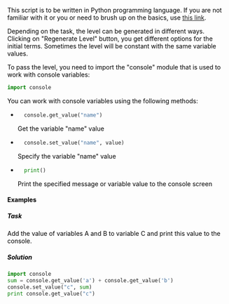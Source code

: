 <span style="color: #000;">This script is to be written in Python programming language. If you are not familiar with it or you or need to brush up on the basics, use <a href="https://docs.python.org/3/tutorial/index.html" target="_blank" rel="nofollow">this link</a>.</span>

<span style="color: #000;">Depending on the task, the level can be generated in different ways. Clicking on  "Regenerate Level" button, you get different options for the initial terms. Sometimes the level will be constant with the same variable values.</span>

<span style="color: #000;">To pass the level, you need to import the "console" module that is used to work with console variables:</span>
```python
import console
```

<span style="color: #000;">You can work with console variables using the following methods:</span>
* ```python
    console.get_value("name")
    ```
    <p style="color: #000;">Get the variable "name" value</p>

* ```python
    console.set_value("name", value)
    ```
    <p style="color: #000;">Specify the variable "name" value</p>

* ```python
    print()
    ```
    <p style="color: #000;">Print the specified message or variable value to the console screen</p>

#### <span style="color: #000;">Examples</span> 
##### <span style="color: #000;">Task</span>
<p style="color: #000;">Add the value of variables A and B to variable C and print this value to the console.</p>

##### <span style="color: #000;">Solution</span>
```python
import console
sum = console.get_value('a') + console.get_value('b')
console.set_value("c", sum)
print console.get_value("c")
```